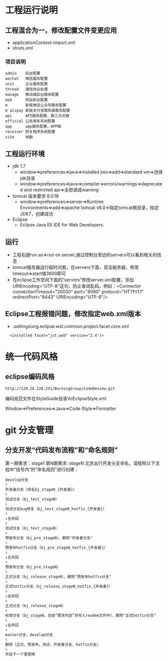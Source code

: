 # 工程运行说明

## 工程混合为一，修改配置文件变更应用
- applicationContext-import.xml
- struts.xml

### 项目说明
```
admin    后台配置
wechat   微信服务配置
unit     企业服务配置
thread   通信协议处理
manage   移动端后台服务配置
web      网站前台配置
m        新版微信公众号服务配置
m alipay 新版支付宝服务窗服务配置
api      API服务配置，第三方对接
official 公务用车系统配置
app      app服务配置，APP端
receiver 网关程序系统配置
site     地勤
```

## 工程运行环境

- jdk 1.7
    - window=>preferences=>java=>installed jres=>add=>standard vm=>选择jdk目录
    - window=>preferences=>java=>compiler=>errors/warnings=>deprecated and restricted api=>全部调成warning
- tomcat 版本要求 6.0.18
    - window=>preferences=>server=>Runtime Environments=>add=>apache tomcat v6.0=>指定tomcat根目录，指定JDK7，创建成功 
- Eclipse
	- Eclipse Java EE IDE for Web Developers.

## 运行
- 工程右键run as=>run on server,通过控制台旁边的servers可以看到相关的信息
- tomcat服务器运行超时问题，在servers下面，双击服务器，修改timeout=>start值3600即可
- 在eclipse工作空间下面的“servers”修改server.xml配置，添加URIEncoding="UTF-8"这句，防止查询乱码。例如：\<Connector connectionTimeout="20000" port="8080" protocol="HTTP/1.1" redirectPort="8443" URIEncoding="UTF-8"/>

## Eclipse工程报错问题，修改指定web.xml版本
- \.settings\org.eclipse.wst.common.project.facet.core.xml

```
  <installed facet="jst.web" version="2.4"/>
```
# 统一代码风格

## eclipse编码风格
```
http://120.26.220.241/BurningGroup/CodeReview.git
```
编码规范文件在StyleGuide目录VcEclipseStyle.xml

Window=>Preferences=>Java=>Code Style=>Formatter

# git 分支管理

## 分支开发“代码发布流程”和“命名规则”

第一期需求：stage1
第N期需求: stageN
北京出行开发分支命名，请按照以下流程中“括号内”的“命名规则”进行创建：

```
develop分支
↓
开发者分支（命名bj_stageN_{开发者}）
↓
测试分支（bj_test_stageN）
↓
测试分支bug修复（bj_test_stageN_hotfix_{开发者}）
↓
↓合并回
↓
测试分支（bj_test_stageN）
↓
预发布分支（bj_pre_stageN），删除"开发者分支"
↓
预发布hotfix分支（bj_pre_stageN_hotfix_{开发者}）
↓
↓合并回
↓
预发布分支（bj_pre_stageN）
↓
正式分支（bj_release_stageN），删除"预发布hotfix分支"
↓
正式hotfix分支（bj_release_stageN_hotfix_{开发者}）
↓
↓合并回
↓
正式分支（bj_release_stageN）
↓
标签分支（bj_stageN，总结“需求内容”并写入readme文件中），删除"正式hotfix分支"
↓
↓合并回
↓
master分支，develop分支
↓
删除（正式、预发布、测试、开发者分支、hotfix分支）
↓
开启下一个里程碑
```

 



